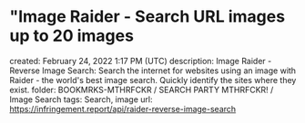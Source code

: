 # "Image Raider - Search URL images up to 20 images

created: February 24, 2022 1:17 PM (UTC)
description: Image Raider - Reverse Image Search: Search the internet for websites using an image with Raider - the world's best image search. Quickly identify the sites where they exist.
folder: BOOKMRKS-MTHRFCKR / SEARCH PARTY MTHRFCKR! / Image Search
tags: Search, image
url: https://infringement.report/api/raider-reverse-image-search